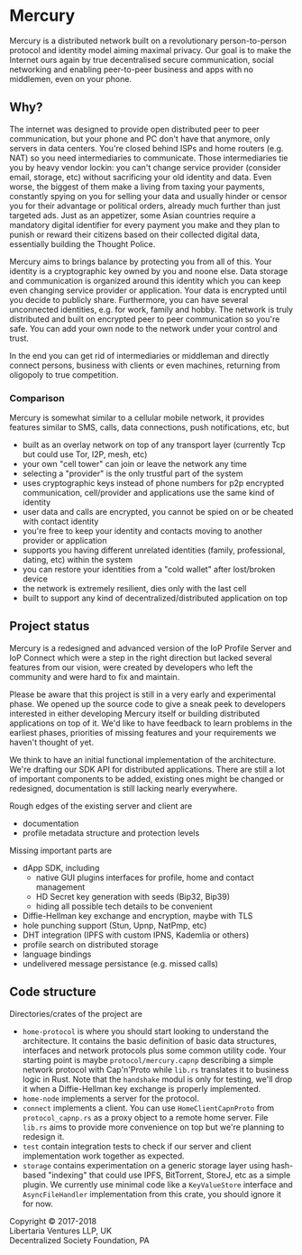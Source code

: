 # Mercury

Mercury is a distributed network built on a revolutionary person-to-person protocol 
and identity model aiming maximal privacy.
Our goal is to make the Internet ours again by true decentralised secure communication,
social networking and enabling peer-to-peer business and apps with no middlemen,
even on your phone.

## Why?

The internet was designed to provide open distributed peer to peer communication,
but your phone and PC don't have that anymore, only servers in data centers.
You're closed behind ISPs and home routers (e.g. NAT) so you need intermediaries to communicate.
Those intermediaries tie you by heavy vendor lockin: you can't change service provider
(consider email, storage, etc) without sacrificing your old identity and data.
Even worse, the biggest of them make a living from taxing your payments,
constantly spying on you for selling your data and usually hinder or censor you
for their advantage or political orders, already much further than just targeted ads. 
Just as an appetizer, some Asian countries require a mandatory digital identifier
for every payment you make and they plan to punish or reward their citizens
based on their collected digital data, essentially building the Thought Police.

Mercury aims to brings balance by protecting you from all of this.
Your identity is a cryptographic key owned by you and noone else.
Data storage and communication is organized around this identity which you can keep
even changing service provider or application.
Your data is encrypted until you decide to publicly share.
Furthermore, you can have several unconnected identities, e.g. for work, family and hobby.
The network is truly distributed and built on encrypted peer to peer communication
so you're safe. You can add your own node to the network under your control and trust.

In the end you can get rid of intermediaries or middleman and directly connect persons,
business with clients or even machines, returning from oligopoly to true competition.


### Comparison

Mercury is somewhat similar to a cellular mobile network, it provides features similar to
SMS, calls, data connections, push notifications, etc, but
 - built as an overlay network on top of any transport layer
   (currently Tcp but could use Tor, I2P, mesh, etc)
 - your own "cell tower" can join or leave the network any time
 - selecting a "provider" is the only trustful part of the system
 - uses cryptographic keys instead of phone numbers for p2p encrypted communication,
   cell/provider and applications use the same kind of identity
 - user data and calls are encrypted, you cannot be spied on or be cheated with contact identity
 - you're free to keep your identity and contacts moving to another provider or application
 - supports you having different unrelated identities (family, professional, dating, etc) within the system
 - you can restore your identities from a "cold wallet" after lost/broken device
 - the network is extremely resilient, dies only with the last cell
 - built to support any kind of decentralized/distributed application on top 


## Project status

Mercury is a redesigned and advanced version of the IoP Profile Server and IoP Connect
which were a step in the right direction but lacked several features from our vision,
were created by developers who left the community and were hard to fix and maintain.   

Please be aware that this project is still in a very early and experimental phase.
We opened up the source code to give a sneak peek to developers interested in either
developing Mercury itself or building distributed applications on top of it.
We'd like to have feedback to learn problems in the earliest phases,
priorities of missing features and your requirements we haven't thought of yet.

We think to have an initial functional implementation of the architecture.
We're drafting our SDK API for distributed applications.
There are still a lot of important components to be added,
existing ones might be changed or redesigned,
documentation is still lacking nearly everywhere.

Rough edges of the existing server and client are
 - documentation
 - profile metadata structure and protection levels

Missing important parts are
 - dApp SDK, including
   - native GUI plugins interfaces for profile, home and contact management
   - HD Secret key generation with seeds (Bip32, Bip39)
   - hiding all possible tech details to be convenient
 - Diffie-Hellman key exchange and encryption, maybe with TLS
 - hole punching support (Stun, Upnp, NatPmp, etc)
 - DHT integration (IPFS with custom IPNS, Kademlia or others)
 - profile search on distributed storage
 - language bindings
 - undelivered message persistance (e.g. missed calls)


## Code structure

Directories/crates of the project are
 - `home-protocol` is where you should start looking to understand the architecture.
   It contains the basic definition of basic data structures, interfaces
   and network protocols plus some common utility code.
   Your starting point is maybe `protocol/mercury.capnp` describing a simple
   network protocol with Cap'n'Proto while `lib.rs` translates it to business logic in Rust. 
   Note that the `handshake` modul is only for testing, we'll drop it when a
   Diffie-Hellman key exchange is properly implemented.
 - `home-node` implements a server for the protocol.
 - `connect` implements a client. You can use `HomeClientCapnProto` from `protocol_capnp.rs`
   as a proxy object to a remote home server. File `lib.rs` aims to provide more convenience
   on top but we're planning to redesign it.
 - `test` contain integration tests to check if our server and client implementation
   work together as expected.
 - `storage` contains experimentation on a generic storage layer using hash-based "indexing"
   that could use IPFS, BitTorrent, StoreJ, etc as a simple plugin.
   We currently use minimal code like a `KeyValueStore` interface and `AsyncFileHandler`
   implementation from this crate, you should ignore it for now.

Copyright © 2017-2018  
Libertaria Ventures LLP, UK  
Decentralized Society Foundation, PA
